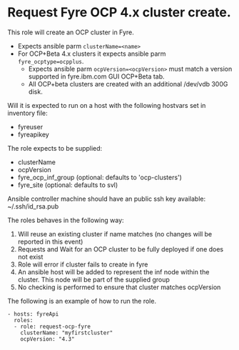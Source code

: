 # Request Fyre OCP 4.x cluster create.

This role will create an OCP cluster in Fyre.
- Expects ansible parm `clusterName=<name>`
- For OCP+Beta 4.x clusters it expects ansible parm `fyre_ocptype=ocpplus`.
  - Expects ansible parm `ocpVersion=<ocpVersion>` must match a version supported in fyre.ibm.com GUI OCP+Beta tab.
  - All OCP+beta clusters are created with an additional /dev/vdb 300G disk.  


Will it is expected to run on a host with the following hostvars set in inventory file:
- fyreuser
- fyreapikey

The role expects to be supplied:
 - clusterName
 - ocpVersion
 - fyre_ocp_inf_group (optional: defaults to 'ocp-clusters')
 - fyre_site (optional: defaults to svl)


Ansible controller machine should have an public ssh key available: ~/.ssh/id_rsa.pub

The roles behaves in the following way:
1) Will reuse an existing cluster if name matches (no changes will be reported in this event)
2) Requests and Wait for an OCP cluster to be fully deployed if one does not exist
3) Role will error if cluster fails to create in fyre
4) An ansible host will be added to represent the inf node within the cluster. This node will be part of the supplied group
5) No checking is performed to ensure that cluster matches ocpVersion

The following is an example of how to run the role.
```
- hosts: fyreApi
  roles:
  - role: request-ocp-fyre
    clusterName: "myfirstcluster"
    ocpVersion: "4.3"
```
